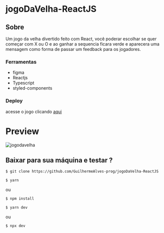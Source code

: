 # jogoDaVelha-ReactJS

## Sobre

Um jogo da velha divertido feito com React, você poderar escolhar se quer começar com X ou O e ao ganhar a sequencia ficara verde e aparecera uma mensagem como forma de passar um feedback para os jogadores.

### Ferramentas
- figma
- Reactjs
- Typescript
- styled-components

### Deploy

acesse o jogo clicando [aqui](https://jogodavelhareact-js.netlify.app/)

# Preview 

![jogodavelha](https://user-images.githubusercontent.com/70963422/195698848-57d39d5d-58e4-4342-9511-133b6c754afd.gif)


## Baixar para sua máquina e testar ?

```sh
$ git clone https://github.com/GuilhermeAlves-prog/jogoDaVelha-ReactJS
```
```sh
$ yarn 
```
ou
```sh
$ npm install
```

```sh
$ yarn dev
```
ou
```sh
$ npx dev
```


